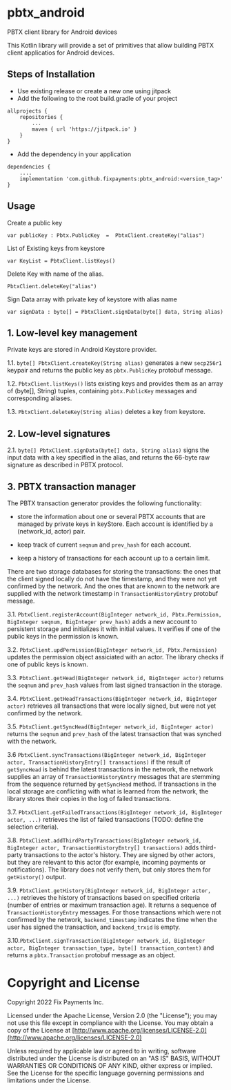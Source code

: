 # pbtx_android
PBTX client library for Android devices

This Kotlin library will provide a set of primitives that allow building PBTX client applicatios for Android devices.

## Steps of Installation

- Use existing release or create a new one using jitpack
- Add the following to the root build.gradle of your project
```
allprojects {
	repositories {
	    ...
		maven { url 'https://jitpack.io' }
	}
}
```
- Add the dependency in your application
```
dependencies {
    ....
    implementation 'com.github.fixpayments:pbtx_android:<version_tag>'
}
```

## Usage

Create a public key 

``
var publicKey : Pbtx.PublicKey  =  PbtxClient.createKey("alias")
``


List of Existing keys from keystore

``
var KeyList = PbtxClient.listKeys()
``

Delete Key with name of the alias.

``
PbtxClient.deleteKey("alias")
``

Sign Data array with private key of keystore with alias name

``
var signData : byte[] = PbtxClient.signData(byte[] data, String alias)
``

## 1. Low-level key management

Private keys are stored in Android Keystore provider. 

1.1. `byte[] PbtxClient.createKey(String alias)` generates a new `secp256r1` keypair and returns the public key as `pbtx.PublicKey` protobuf message.

1.2. `PbtxClient.listKeys()` lists existing keys and provides them as an array of (byte[], String) tuples, containing `pbtx.PublicKey` messages and corresponding aliases.

1.3. `PbtxClient.deleteKey(String alias)` deletes a key from keystore.

## 2. Low-level signatures

2.1. `byte[] PbtxClient.signData(byte[] data, String alias)` signs the input data with a key specified in the alias, and returns the 66-byte raw signature as described in PBTX protocol.

## 3. PBTX transaction manager

The PBTX transaction generator provides the following functionality:

* store the information about one or several PBTX accounts that are managed by private keys in keyStore. Each account is identified by a (network_id, actor) pair.

* keep track of current `seqnum` and `prev_hash` for each account.

* keep a history of transactions for each account up to a certain limit.

There are two storage databases for storing the transactions: the ones that the client signed locally do not have the timestamp, and they were not yet confirmed by the network. And the ones that are known to the network are supplied with the network timestamp in `TransactionHistoryEntry` protobuf message.

3.1. `PbtxClient.registerAccount(BigInteger network_id, Pbtx.Permission, BigInteger seqnum, BigInteger prev_hash)` adds a new account to persistent storage and initializes it with initial values. It verifies if one of the public keys in the permission is known.

3.2. `PbtxClient.updPermission(BigInteger network_id, Pbtx.Permission)` updates the permission object assiciated with an actor. The library checks if one of public keys is known.

3.3. `PbtxClient.getHead(BigInteger network_id, BigInteger actor)` returns the `seqnum` and `prev_hash` values from last signed transaction in the storage.

3.4. `PbtxClient.getHeadTransactions(BigInteger network_id, BigInteger actor)` retrieves all transactions that were locally signed, but were not yet confirmed by the network.

3.5. `PbtxClient.getSyncHead(BigInteger network_id, BigInteger actor)` returns the `seqnum` and `prev_hash` of the latest transaction that was synched with the network.

3.6 `PbtxClient.syncTransactions(BigInteger network_id, BigInteger actor, TransactionHistoryEntry[] transactions)` if the result of `getSyncHead` is behind the latest transactions in the network, the network supplies an array of `TransactionHistoryEntry` messages that are stemming from the sequence returned by `getSyncHead` method. If transactions in the local storage are conflicting with what is learned from the network, the library stores their copies in the log of failed transactions.

3.7. `PbtxClient.getFailedTransactions(BigInteger network_id, BigInteger actor, ...)` retrieves the list of failed transactions (TODO: define the selection criteria).

3.8. `PbtxClient.addThirdPartyTransactions(BigInteger network_id, BigInteger actor, TransactionHistoryEntry[] transactions)` adds third-party transactions to the actor's history. They are signed by other actors, but they are relevant to this actor (for example, incoming payments or notifications). The library does not verify them, but only stores them for `getHistory()` output.

3.9. `PbtxClient.getHistory(BigInteger network_id, BigInteger actor, ...)` retrieves the history of transactions based on specified criteria (number of entries or maximum transaction age). It returns a sequence of `TransactionHistoryEntry` messages. For those transactions which were not confirmed by the network, `backend_timestamp` indicates the time when the user has signed the transaction, and `backend_trxid` is empty.

3.10.`PbtxClient.signTransaction(BigInteger network_id, BigInteger actor, BigInteger transaction_type, byte[] transaction_content)` and returns a `pbtx.Transaction` protobuf message as an object.



Copyright and License
=====================

Copyright 2022 Fix Payments Inc.

Licensed under the Apache License, Version 2.0 (the "License"); you
may not use this file except in compliance with the License.  You may
obtain a copy of the License at
[http://www.apache.org/licenses/LICENSE-2.0](http://www.apache.org/licenses/LICENSE-2.0)

Unless required by applicable law or agreed to in writing, software
distributed under the License is distributed on an "AS IS" BASIS,
WITHOUT WARRANTIES OR CONDITIONS OF ANY KIND, either express or
implied.  See the License for the specific language governing
permissions and limitations under the License.

